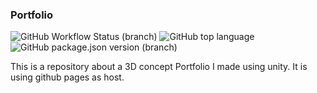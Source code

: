 ### Portfolio

![GitHub Workflow Status (branch)](https://img.shields.io/github/workflow/status/axel7083/Portfolio/Node.js%20CI/master)
![GitHub top language](https://img.shields.io/github/languages/top/axel7083/Portfolio)
![GitHub package.json version (branch)](https://img.shields.io/github/package-json/v/axel7083/Portfolio/master?label=version)

This is a repository about a 3D concept Portfolio I made using unity. It is using github pages as host.